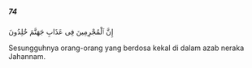 ##### 74

<span class="ayah">إِنَّ ٱلْمُجْرِمِينَ فِى عَذَابِ جَهَنَّمَ خَٰلِدُونَ</span>

<span class="ayah_translation">Sesungguhnya orang-orang yang berdosa kekal di dalam azab neraka Jahannam.</span>
